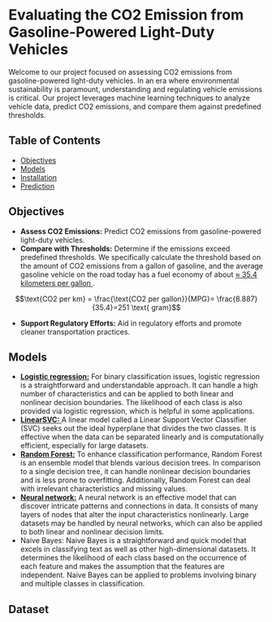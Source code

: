 # Evaluating the CO2 Emission from Gasoline-Powered Light-Duty Vehicles

Welcome to our project focused on assessing CO2 emissions from gasoline-powered light-duty vehicles. In an era where environmental sustainability is paramount, understanding and regulating vehicle emissions is critical. Our project leverages machine learning techniques to analyze vehicle data, predict CO2 emissions, and compare them against predefined thresholds.

## Table of Contents
- [Objectives](#objectives)
- [Models](#models)
- [Installation](#installation)
- [Prediction](#prediction)
  
## Objectives

- **Assess CO2 Emissions:** Predict CO2 emissions from gasoline-powered light-duty vehicles.
- **Compare with Thresholds:** Determine if the emissions exceed predefined thresholds. We specifically calculate the threshold based on the amount of CO2 emissions from a gallon of gasoline, and the average gasoline vehicle on the road today has a fuel economy of about <a href= "https://nepis.epa.gov/Exe/ZyPDF.cgi?Dockey=P100U8YT.pdf" > ≈ 35.4 kilometers per gallon </a>.

$$\text{CO2 per km} = \frac{\text{CO2 per gallon}}{MPG}= \frac{8.887}{35.4}=251 \text{ gram}$$

- **Support Regulatory Efforts:** Aid in regulatory efforts and promote cleaner transportation practices.

## Models

- <a href="https://scikit-learn.org/stable/modules/generated/sklearn.linear_model.LogisticRegression.html"> **Logistic regression:**</a> For binary classification issues, logistic regression is a straightforward and understandable approach. It can handle a high number of characteristics and can be applied to both linear and nonlinear decision boundaries. The likelihood of each class is also provided via logistic regression, which is helpful in some applications.
- <a href="https://scikit-learn.org/stable/modules/generated/sklearn.svm.LinearSVC.html#sklearn.svm.LinearSVC"> **LinearSVC:** </a> A linear model called a Linear Support Vector Classifier (SVC) seeks out the ideal hyperplane that divides the two classes. It is effective when the data can be separated linearly and is computationally efficient, especially for large datasets.
- <a href="https://scikit-learn.org/stable/modules/generated/sklearn.ensemble.RandomForestClassifier.html#sklearn.ensemble.RandomForestClassifier"> **Random Forest:**</a> To enhance classification performance, Random Forest is an ensemble model that blends various decision trees. In comparison to a single decision tree, it can handle nonlinear decision boundaries and is less prone to overfitting. Additionally, Random Forest can deal with irrelevant characteristics and missing values.
- <a href="https://scikit-learn.org/stable/modules/generated/sklearn.neural_network.MLPClassifier.html#sklearn.neural_network.MLPClassifier"> **Neural network:**</a> A neural network is an effective model that can discover intricate patterns and connections in data. It consists of many layers of nodes that alter the input characteristics nonlinearly. Large datasets may be handled by neural networks, which can also be applied to both linear and nonlinear decision limits.
- Naive Bayes: Naive Bayes is a straightforward and quick model that excels in classifying text as well as other high-dimensional datasets. It determines the likelihood of each class based on the occurrence of each feature and makes the assumption that the features are independent. Naive Bayes can be applied to problems involving binary and multiple classes in classification.

## Dataset





